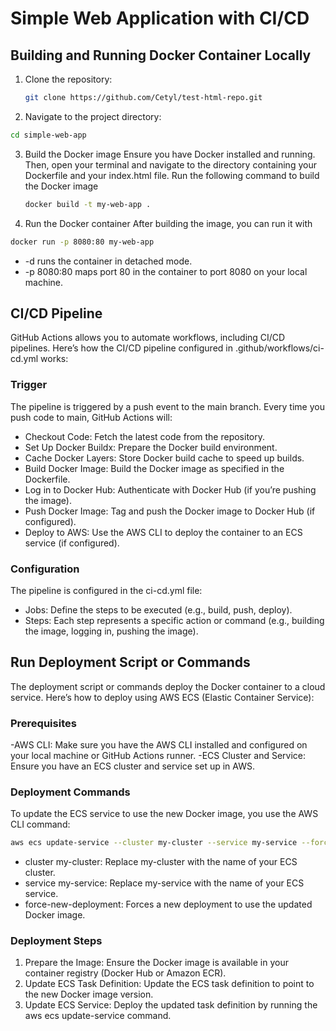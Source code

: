 # Simple Web Application with CI/CD

## Building and Running Docker Container Locally

1. Clone the repository:
   ```bash
   git clone https://github.com/Cetyl/test-html-repo.git
   ```
2.  Navigate to the project directory:
   ```bash
   cd simple-web-app
   ```
3. Build the Docker image
   Ensure you have Docker installed and running. Then, open your terminal and navigate to the directory containing your Dockerfile and your index.html file. Run the following command to build the Docker image
   ```bash
   docker build -t my-web-app .
   ```
4. Run the Docker container
   After building the image, you can run it with
```bash
docker run -p 8080:80 my-web-app
```
- -d runs the container in detached mode.
- -p 8080:80 maps port 80 in the container to port 8080 on your local machine.

## CI/CD Pipeline
GitHub Actions allows you to automate workflows, including CI/CD pipelines. Here’s how the CI/CD pipeline configured in .github/workflows/ci-cd.yml works:

### Trigger
The pipeline is triggered by a push event to the main branch. Every time you push code to main, GitHub Actions will:

- Checkout Code: Fetch the latest code from the repository.
- Set Up Docker Buildx: Prepare the Docker build environment.
- Cache Docker Layers: Store Docker build cache to speed up builds.
- Build Docker Image: Build the Docker image as specified in the Dockerfile.
- Log in to Docker Hub: Authenticate with Docker Hub (if you’re pushing the image).
- Push Docker Image: Tag and push the Docker image to Docker Hub (if configured).
- Deploy to AWS: Use the AWS CLI to deploy the container to an ECS service (if configured).

### Configuration
The pipeline is configured in the ci-cd.yml file:

- Jobs: Define the steps to be executed (e.g., build, push, deploy).
- Steps: Each step represents a specific action or command (e.g., building the image, logging in, pushing the image).

## Run Deployment Script or Commands
The deployment script or commands deploy the Docker container to a cloud service. Here’s how to deploy using AWS ECS (Elastic Container Service):

### Prerequisites
-AWS CLI: Make sure you have the AWS CLI installed and configured on your local machine or GitHub Actions runner.
-ECS Cluster and Service: Ensure you have an ECS cluster and service set up in AWS.

### Deployment Commands
To update the ECS service to use the new Docker image, you use the AWS CLI command:
```bash
aws ecs update-service --cluster my-cluster --service my-service --force-new-deployment
```
- cluster my-cluster: Replace my-cluster with the name of your ECS cluster.
- service my-service: Replace my-service with the name of your ECS service.
- force-new-deployment: Forces a new deployment to use the updated Docker image.

### Deployment Steps
1. Prepare the Image: Ensure the Docker image is available in your container registry (Docker Hub or Amazon ECR).
2. Update ECS Task Definition: Update the ECS task definition to point to the new Docker image version.
3. Update ECS Service: Deploy the updated task definition by running the aws ecs update-service command.
